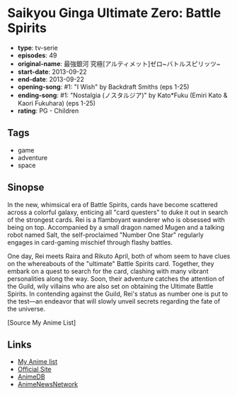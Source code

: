 # Saikyou Ginga Ultimate Zero: Battle Spirits

-   **type**: tv-serie
-   **episodes**: 49
-   **original-name**: 最強銀河 究極[アルティメット]ゼロ~バトルスピリッツ~
-   **start-date**: 2013-09-22
-   **end-date**: 2013-09-22
-   **opening-song**: #1: "I Wish" by Backdraft Smiths (eps 1-25)
-   **ending-song**: #1: "Nostalgia (ノスタルジア)" by Kato\*Fuku (Emiri Kato & Kaori Fukuhara) (eps 1-25)
-   **rating**: PG - Children

## Tags

-   game
-   adventure
-   space

## Sinopse

In the new, whimsical era of Battle Spirits, cards have become scattered across a colorful galaxy, enticing all "card questers" to duke it out in search of the strongest cards. Rei is a flamboyant wanderer who is obsessed with being on top. Accompanied by a small dragon named Mugen and a talking robot named Salt, the self-proclaimed "Number One Star" regularly engages in card-gaming mischief through flashy battles.

One day, Rei meets Raira and Rikuto April, both of whom seem to have clues on the whereabouts of the "ultimate" Battle Spirits card. Together, they embark on a quest to search for the card, clashing with many vibrant personalities along the way. Soon, their adventure catches the attention of the Guild, wily villains who are also set on obtaining the Ultimate Battle Spirits. In contending against the Guild, Rei's status as number one is put to the test—an endeavor that will slowly unveil secrets regarding the fate of the universe.

[Source My Anime List]

## Links

-   [My Anime list](https://myanimelist.net/anime/19825/Saikyou_Ginga_Ultimate_Zero__Battle_Spirits)
-   [Official Site](http://www.nagoyatv.com/zero/)
-   [AnimeDB](http://anidb.info/perl-bin/animedb.pl?show=anime&aid=10005)
-   [AnimeNewsNetwork](http://www.animenewsnetwork.com/encyclopedia/anime.php?id=15522)
